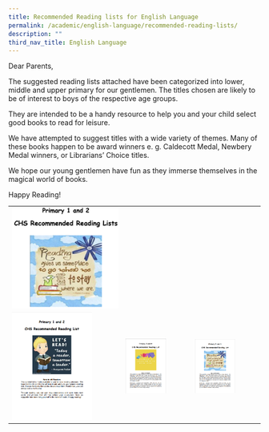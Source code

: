 ```yaml
---
title: Recommended Reading lists for English Language
permalink: /academic/english-language/recommended-reading-lists/
description: ""
third_nav_title: English Language
---
```

Dear Parents,

The suggested reading lists attached have been categorized into lower, middle and upper primary for our gentlemen. The titles chosen are likely to be of interest to boys of the respective age groups.

They are intended to be a handy resource to help you and your child select good books to read for leisure.

We have attempted to suggest titles with a wide variety of themes. Many of these books happen to be award winners e. g. Caldecott Medal, Newbery Medal winners, or Librarians’ Choice titles.

We hope our young gentlemen have fun as they immerse themselves in the magical world of books.

Happy Reading!

|  	|  	|  	|
|---	|---	|---	|
|![P1 and P2 Reading List](/images/Primary/English/2023-02-20%2015_14_12-2023%20P1%20and%20P2%20Recommended%20Reading%20List%20for%20English%20Language.png)
|  <a href="https://drive.google.com/file/d/1RXZEEMtiXH8_D2Rgd_OjsuZc25tmr24A/view?usp=sharing"><img style="width:75%" src="/images/el19.png"></a>	| <a href="https://drive.google.com/file/d/1hvi5Eu5sWlc-EE6se8XzfnagLON4Crr7/view?usp=sharing"><img style="width:65%" src="/images/el20.png"></a> 	| <a href="https://drive.google.com/file/d/11xS0ts80sMhhCrfY6rw3j_T-jbT8Soe6/view?usp=sharing"><img style="width:65%" src="/images/el21.png"></a> 	|
